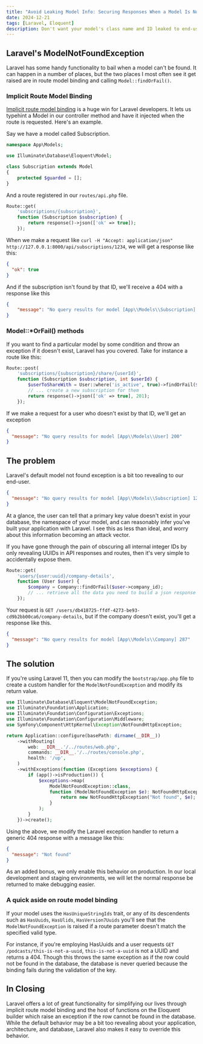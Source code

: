 ```yaml
---
title: "Avoid Leaking Model Info: Securing Responses When a Model Is Not Found"
date: 2024-12-21
tags: [Laravel, Eloquent]
description: Don't want your model's class name and ID leaked to end-users? Read on
---
```


## Laravel's ModelNotFoundException
Laravel has some handy functionality to bail when a model can't be found.  It can happen in a number of places,
but the two places I most often see it get raised are in route model binding and calling `Model::findOrFail()`.

### Implicit Route Model Binding
[Implicit route model binding](https://laravel.com/docs/11.x/routing#implicit-binding) is a huge win
for Laravel developers. It lets us typehint a Model in our controller method and
have it injected when the route is requested. Here's an example.

Say we have a model called Subscription.
```php
namespace App\Models;

use Illuminate\Database\Eloquent\Model;

class Subscription extends Model
{
    protected $guarded = [];
}
```

And a route registered in our `routes/api.php` file.
```php
Route::get(
    'subscriptions/{subscription}',
    function (Subscription $subscription) {
        return response()->json(['ok' => true]);
    });
```

When we make a request like `curl -H "Accept: application/json" http://127.0.0.1:8000/api/subscriptions/1234`,
we will get a response like this:
```json
{
  "ok": true
}
```

And if the subscription isn't found by that ID, we'll receive a 404 with a response like this
```json
{
    "message": "No query results for model [App\\Models\\Subscription] 1234"
}
```

### Model::*OrFail() methods
If you want to find a particular model by some condition and throw an exception if it doesn't exist,
Laravel has you covered. Take for instance a route like this:
```php
Route::post(
    'subscriptions/{subscription}/share/{userId}',
    function (Subscription $subscription, int $userId) {
        $userToShareWith = User::where('is_active', true)->findOrFail($userId);
        // ... create a new subscription for them
        return response()->json(['ok' => true], 201);
    });
```

If we make a request for a user who doesn't exist by that ID, we'll get an exception
```json
{
  "message": "No query results for model [App\\Models\\User] 200"
}
```

## The problem
Laravel's default model not found exception is a bit too revealing to our end-user.

```json
{
  "message": "No query results for model [App\\Models\\Subscription] 1234"
}
```

At a glance, the user can tell that a primary key value doesn't exist in your database, the namespace of your model,
and can reasonably infer you've built your application with Laravel. I see this as less than ideal,
and worry about this information becoming an attack vector.

If you have gone through the pain of obscuring all internal integer IDs by only revealing UUIDs in API responses
and routes, then it's very simple to accidentally expose them.

```php
Route::get(
    'users/{user:uuid}/company-details',
    function (User $user) {
        $company = Company::findOrFail($user->company_id);
        // ... retrieve all the data you need to build a json response
    });
```

Your request is `GET /users/db418725-ffdf-4273-be93-cd9b2bb00ca6/company-details`,
but if the company doesn't exist, you'll get a response like this.
```json
{
  "message": "No query results for model [App\\Models\\Company] 287"
}
```

## The solution
If you're using Laravel 11, then you can modify the `bootstrap/app.php` file to create a custom handler for the
`ModelNotFoundException` and modify its return value.

```php
use Illuminate\Database\Eloquent\ModelNotFoundException;
use Illuminate\Foundation\Application;
use Illuminate\Foundation\Configuration\Exceptions;
use Illuminate\Foundation\Configuration\Middleware;
use Symfony\Component\HttpKernel\Exception\NotFoundHttpException;

return Application::configure(basePath: dirname(__DIR__))
    ->withRouting(
        web: __DIR__.'/../routes/web.php',
        commands: __DIR__.'/../routes/console.php',
        health: '/up',
    )
    ->withExceptions(function (Exceptions $exceptions) {
        if (app()->isProduction()) {
            $exceptions->map(
                ModelNotFoundException::class,
                function (ModelNotFoundException $e): NotFoundHttpException {
                    return new NotFoundHttpException("Not found", $e);
                }
            );
        }
    })->create();
```

Using the above, we modify the Laravel exception handler to return a generic 404 response with a message like this:

```json
{
  "message": "Not found"
}
```

As an added bonus, we only enable this behavior on production. In our local development and staging environments,
we will let the normal response be returned to make debugging easier.

### A quick aside on route model binding
If your model uses the `HasUniqueStringIds` trait, or any of its descendents such as `HasUuids`, `HasUlids`,
`HasVersion7Uuids` you'll see that the `ModelNotFoundException` is raised if a route parameter doesn't
match the specified valid type.

For instance, if you're employing HasUuids and a user requests `GET /podcasts/this-is-not-a-uuid`,
`this-is-not-a-uuid` is not a UUID and returns a 404.  Though this throws the same exception as if the row could
not be found in the database, the database is never queried because the binding fails during the validation of the key.

## In Closing
Laravel offers a lot of great functionality for simplifying our lives through implicit route model binding and
the host of functions on the Eloquent builder which raise an exception if the row cannot be found in the database.
While the default behavior may be a bit too revealing about your application, architecture, and database, Laravel also
makes it easy to override this behavior. 
